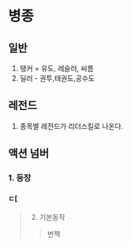 # 병종
## 일반
1) 탱커 = 유도, 레슬러, 씨름
2) 딜러 - 권투,태권도,공수도
## 레전드
1) 종목별 레전드가 리더스킬로 나온다.

## 액션 넘버
### 1. 등장
#### ㄷ[ 
> 2. 기본동작
>> 번쩍 

